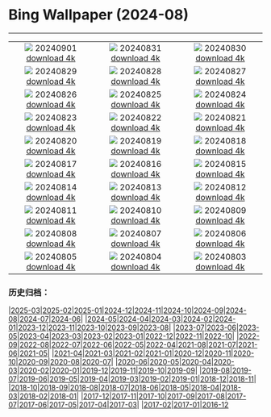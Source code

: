 # Bing Wallpaper (2024-08)
**************
| | | |
|:-:|:-:|:-:|
| ![](https://www.bing.com/th?id=OHR.ThamesLondon_ZH-CN3629717426_1920x1080.jpg) 20240901 [download 4k](https://www.bing.com/th?id=OHR.ThamesLondon_ZH-CN3629717426_UHD.jpg) | ![](https://www.bing.com/th?id=OHR.DjanetAlgeria_ZH-CN3458706695_1920x1080.jpg) 20240831 [download 4k](https://www.bing.com/th?id=OHR.DjanetAlgeria_ZH-CN3458706695_UHD.jpg) | ![](https://www.bing.com/th?id=OHR.WhaleSharkDay_ZH-CN3334940631_1920x1080.jpg) 20240830 [download 4k](https://www.bing.com/th?id=OHR.WhaleSharkDay_ZH-CN3334940631_UHD.jpg) |
| ![](https://www.bing.com/th?id=OHR.CastellfollitSpain_ZH-CN2990517626_1920x1080.jpg) 20240829 [download 4k](https://www.bing.com/th?id=OHR.CastellfollitSpain_ZH-CN2990517626_UHD.jpg) | ![](https://www.bing.com/th?id=OHR.ParalympicsParis_ZH-CN9773135851_1920x1080.jpg) 20240828 [download 4k](https://www.bing.com/th?id=OHR.ParalympicsParis_ZH-CN9773135851_UHD.jpg) | ![](https://www.bing.com/th?id=OHR.YoungCaiman_ZH-CN1995433788_1920x1080.jpg) 20240827 [download 4k](https://www.bing.com/th?id=OHR.YoungCaiman_ZH-CN1995433788_UHD.jpg) |
| ![](https://www.bing.com/th?id=OHR.PalmyraAtoll_ZH-CN1814325540_1920x1080.jpg) 20240826 [download 4k](https://www.bing.com/th?id=OHR.PalmyraAtoll_ZH-CN1814325540_UHD.jpg) | ![](https://www.bing.com/th?id=OHR.SwiftcurrentLake_ZH-CN1513761894_1920x1080.jpg) 20240825 [download 4k](https://www.bing.com/th?id=OHR.SwiftcurrentLake_ZH-CN1513761894_UHD.jpg) | ![](https://www.bing.com/th?id=OHR.KatahdinWoods_ZH-CN0748954905_1920x1080.jpg) 20240824 [download 4k](https://www.bing.com/th?id=OHR.KatahdinWoods_ZH-CN0748954905_UHD.jpg) |
| ![](https://www.bing.com/th?id=OHR.PrasatPhanom_ZH-CN0445884858_1920x1080.jpg) 20240823 [download 4k](https://www.bing.com/th?id=OHR.PrasatPhanom_ZH-CN0445884858_UHD.jpg) | ![](https://www.bing.com/th?id=OHR.OceanCityMD_ZH-CN1876928284_1920x1080.jpg) 20240822 [download 4k](https://www.bing.com/th?id=OHR.OceanCityMD_ZH-CN1876928284_UHD.jpg) | ![](https://www.bing.com/th?id=OHR.NazcaBooby_ZH-CN1534931799_1920x1080.jpg) 20240821 [download 4k](https://www.bing.com/th?id=OHR.NazcaBooby_ZH-CN1534931799_UHD.jpg) |
| ![](https://www.bing.com/th?id=OHR.TetonSunrise_ZH-CN1118823848_1920x1080.jpg) 20240820 [download 4k](https://www.bing.com/th?id=OHR.TetonSunrise_ZH-CN1118823848_UHD.jpg) | ![](https://www.bing.com/th?id=OHR.RegataSanGines_ZH-CN0807566522_1920x1080.jpg) 20240819 [download 4k](https://www.bing.com/th?id=OHR.RegataSanGines_ZH-CN0807566522_UHD.jpg) | ![](https://www.bing.com/th?id=OHR.HuntingtonBeach_ZH-CN0368691951_1920x1080.jpg) 20240818 [download 4k](https://www.bing.com/th?id=OHR.HuntingtonBeach_ZH-CN0368691951_UHD.jpg) |
| ![](https://www.bing.com/th?id=OHR.AlfanzinaLighthouse_ZH-CN9704515669_1920x1080.jpg) 20240817 [download 4k](https://www.bing.com/th?id=OHR.AlfanzinaLighthouse_ZH-CN9704515669_UHD.jpg) | ![](https://www.bing.com/th?id=OHR.JapanRollerCoaster_ZH-CN7954058301_1920x1080.jpg) 20240816 [download 4k](https://www.bing.com/th?id=OHR.JapanRollerCoaster_ZH-CN7954058301_UHD.jpg) | ![](https://www.bing.com/th?id=OHR.HangCave_ZH-CN9217507365_1920x1080.jpg) 20240815 [download 4k](https://www.bing.com/th?id=OHR.HangCave_ZH-CN9217507365_UHD.jpg) |
| ![](https://www.bing.com/th?id=OHR.WatarrkaLizard_ZH-CN7974623468_1920x1080.jpg) 20240814 [download 4k](https://www.bing.com/th?id=OHR.WatarrkaLizard_ZH-CN7974623468_UHD.jpg) | ![](https://www.bing.com/th?id=OHR.DugiOtokCroatia_ZH-CN7791404392_1920x1080.jpg) 20240813 [download 4k](https://www.bing.com/th?id=OHR.DugiOtokCroatia_ZH-CN7791404392_UHD.jpg) | ![](https://www.bing.com/th?id=OHR.ElephantsAmboseli_ZH-CN7596989061_1920x1080.jpg) 20240812 [download 4k](https://www.bing.com/th?id=OHR.ElephantsAmboseli_ZH-CN7596989061_UHD.jpg) |
| ![](https://www.bing.com/th?id=OHR.TofinoVancouver_ZH-CN6920493172_1920x1080.jpg) 20240811 [download 4k](https://www.bing.com/th?id=OHR.TofinoVancouver_ZH-CN6920493172_UHD.jpg) | ![](https://www.bing.com/th?id=OHR.JoshuaTreeNP_ZH-CN5917576674_1920x1080.jpg) 20240810 [download 4k](https://www.bing.com/th?id=OHR.JoshuaTreeNP_ZH-CN5917576674_UHD.jpg) | ![](https://www.bing.com/th?id=OHR.IncaRuinPeru_ZH-CN5068602301_1920x1080.jpg) 20240809 [download 4k](https://www.bing.com/th?id=OHR.IncaRuinPeru_ZH-CN5068602301_UHD.jpg) |
| ![](https://www.bing.com/th?id=OHR.SpottedOwlet_ZH-CN0841935587_1920x1080.jpg) 20240808 [download 4k](https://www.bing.com/th?id=OHR.SpottedOwlet_ZH-CN0841935587_UHD.jpg) | ![](https://www.bing.com/th?id=OHR.MichiganLighthouse_ZH-CN0581377136_1920x1080.jpg) 20240807 [download 4k](https://www.bing.com/th?id=OHR.MichiganLighthouse_ZH-CN0581377136_UHD.jpg) | ![](https://www.bing.com/th?id=OHR.MolokiniHawaii_ZH-CN0375050872_1920x1080.jpg) 20240806 [download 4k](https://www.bing.com/th?id=OHR.MolokiniHawaii_ZH-CN0375050872_UHD.jpg) |
| ![](https://www.bing.com/th?id=OHR.HertfordshireLavender_ZH-CN9771886404_1920x1080.jpg) 20240805 [download 4k](https://www.bing.com/th?id=OHR.HertfordshireLavender_ZH-CN9771886404_UHD.jpg) | ![](https://www.bing.com/th?id=OHR.ImpalaOxpecker_ZH-CN9652434873_1920x1080.jpg) 20240804 [download 4k](https://www.bing.com/th?id=OHR.ImpalaOxpecker_ZH-CN9652434873_UHD.jpg) | ![](https://www.bing.com/th?id=OHR.WulongKarst_ZH-CN9386528384_1920x1080.jpg) 20240803 [download 4k](https://www.bing.com/th?id=OHR.WulongKarst_ZH-CN9386528384_UHD.jpg) |

### 历史归档：

|[2025-03](/../2025-03/2025-03.md)|[2025-02](/../2025-02/2025-02.md)|[2025-01](/../2025-01/2025-01.md)|[2024-12](/../2024-12/2024-12.md)|[2024-11](/../2024-11/2024-11.md)|[2024-10](/../2024-10/2024-10.md)|[2024-09](/../2024-09/2024-09.md)|[2024-08](/2024-08.md)|[2024-07](/../2024-07/2024-07.md)|[2024-06](/../2024-06/2024-06.md)|
|[2024-05](/../2024-05/2024-05.md)|[2024-04](/../2024-04/2024-04.md)|[2024-03](/../2024-03/2024-03.md)|[2024-02](/../2024-02/2024-02.md)|[2024-01](/../2024-01/2024-01.md)|[2023-12](/../2023-12/2023-12.md)|[2023-11](/../2023-11/2023-11.md)|[2023-10](/../2023-10/2023-10.md)|[2023-09](/../2023-09/2023-09.md)|[2023-08](/../2023-08/2023-08.md)|
|[2023-07](/../2023-07/2023-07.md)|[2023-06](/../2023-06/2023-06.md)|[2023-05](/../2023-05/2023-05.md)|[2023-04](/../2023-04/2023-04.md)|[2023-03](/../2023-03/2023-03.md)|[2023-02](/../2023-02/2023-02.md)|[2023-01](/../2023-01/2023-01.md)|[2022-12](/../2022-12/2022-12.md)|[2022-11](/../2022-11/2022-11.md)|[2022-10](/../2022-10/2022-10.md)|
|[2022-09](/../2022-09/2022-09.md)|[2022-08](/../2022-08/2022-08.md)|[2022-07](/../2022-07/2022-07.md)|[2022-06](/../2022-06/2022-06.md)|[2022-05](/../2022-05/2022-05.md)|[2022-04](/../2022-04/2022-04.md)|[2021-08](/../2021-08/2021-08.md)|[2021-07](/../2021-07/2021-07.md)|[2021-06](/../2021-06/2021-06.md)|[2021-05](/../2021-05/2021-05.md)|
|[2021-04](/../2021-04/2021-04.md)|[2021-03](/../2021-03/2021-03.md)|[2021-02](/../2021-02/2021-02.md)|[2021-01](/../2021-01/2021-01.md)|[2020-12](/../2020-12/2020-12.md)|[2020-11](/../2020-11/2020-11.md)|[2020-10](/../2020-10/2020-10.md)|[2020-09](/../2020-09/2020-09.md)|[2020-08](/../2020-08/2020-08.md)|[2020-07](/../2020-07/2020-07.md)|
|[2020-06](/../2020-06/2020-06.md)|[2020-05](/../2020-05/2020-05.md)|[2020-04](/../2020-04/2020-04.md)|[2020-03](/../2020-03/2020-03.md)|[2020-02](/../2020-02/2020-02.md)|[2020-01](/../2020-01/2020-01.md)|[2019-12](/../2019-12/2019-12.md)|[2019-11](/../2019-11/2019-11.md)|[2019-10](/../2019-10/2019-10.md)|[2019-09](/../2019-09/2019-09.md)|
|[2019-08](/../2019-08/2019-08.md)|[2019-07](/../2019-07/2019-07.md)|[2019-06](/../2019-06/2019-06.md)|[2019-05](/../2019-05/2019-05.md)|[2019-04](/../2019-04/2019-04.md)|[2019-03](/../2019-03/2019-03.md)|[2019-02](/../2019-02/2019-02.md)|[2019-01](/../2019-01/2019-01.md)|[2018-12](/../2018-12/2018-12.md)|[2018-11](/../2018-11/2018-11.md)|
|[2018-10](/../2018-10/2018-10.md)|[2018-09](/../2018-09/2018-09.md)|[2018-08](/../2018-08/2018-08.md)|[2018-07](/../2018-07/2018-07.md)|[2018-06](/../2018-06/2018-06.md)|[2018-05](/../2018-05/2018-05.md)|[2018-04](/../2018-04/2018-04.md)|[2018-03](/../2018-03/2018-03.md)|[2018-02](/../2018-02/2018-02.md)|[2018-01](/../2018-01/2018-01.md)|
|[2017-12](/../2017-12/2017-12.md)|[2017-11](/../2017-11/2017-11.md)|[2017-10](/../2017-10/2017-10.md)|[2017-09](/../2017-09/2017-09.md)|[2017-08](/../2017-08/2017-08.md)|[2017-07](/../2017-07/2017-07.md)|[2017-06](/../2017-06/2017-06.md)|[2017-05](/../2017-05/2017-05.md)|[2017-04](/../2017-04/2017-04.md)|[2017-03](/../2017-03/2017-03.md)|
|[2017-02](/../2017-02/2017-02.md)|[2017-01](/../2017-01/2017-01.md)|[2016-12](/../2016-12/2016-12.md)